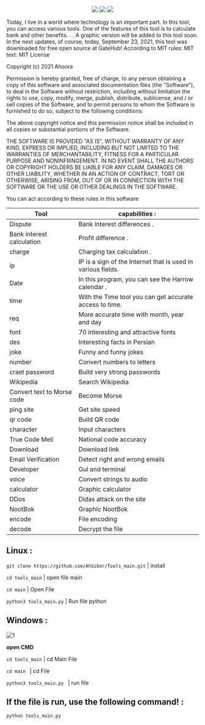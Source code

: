 <p align="center">
  <img src="https://img.shields.io/badge/NAME%20TOOL-Tools-red"/>
  <img src="https://img.shields.io/badge/CODED%20WITH-PYTHON-%233572A5"/>
  <img src="https://img.shields.io/badge/MADE%20IN-IRAN-Green"/>

Today, I live in a world where technology is an important part. In this tool, you can access various tools. One of the features of this tool is to calculate bank and other benefits. . . A graphic version will be added to this tool soon. In the next updates, of course, today, September 23, 2021, this tool was downloaded for free open source at GateHub! According to MIT rules:
MIT text:
MIT License

Copyright (c) 2021 Ahoora

Permission is hereby granted, free of charge, to any person obtaining a copy
of this software and associated documentation files (the "Software"), to deal
in the Software without restriction, including without limitation the rights
to use, copy, modify, merge, publish, distribute, sublicense, and / or sell
copies of the Software, and to permit persons to whom the Software is
furnished to do so, subject to the following conditions:

The above copyright notice and this permission notice shall be included in all
copies or substantial portions of the Software.

THE SOFTWARE IS PROVIDED "AS IS", WITHOUT WARRANTY OF ANY KIND, EXPRESS OR
IMPLIED, INCLUDING BUT NOT LIMITED TO THE WARRANTIES OF MERCHANTABILITY,
FITNESS FOR A PARTICULAR PURPOSE AND NONINFRINGEMENT. IN NO EVENT SHALL THE
AUTHORS OR COPYRIGHT HOLDERS BE LIABLE FOR ANY CLAIM, DAMAGES OR OTHER
LIABILITY, WHETHER IN AN ACTION OF CONTRACT, TORT OR OTHERWISE, ARISING FROM,
OUT OF OR IN CONNECTION WITH THE SOFTWARE OR THE USE OR OTHER DEALINGS IN THE
SOFTWARE.

You can act according to these rules in this software

Tool | capabilities :
-----|-------------
Dispute | Bank interest differences . 
Bank interest calculation | Profit difference .
charge  | Charging tax calculation .
ip | IP is a sign of the Internet that is used in various fields.
Date  | In this program, you can see the Harrow calendar . 
time | With the Time tool you can get accurate access to time. 
req | More accurate time with month, year and day 
font | 70 interesting and attractive fonts 
des | Interesting facts in Persian
joke | Funny and funny jokes
number | Convert numbers to letters 
craet password  | Build very strong passwords  
Wikipedia  | Search Wikipedia  
Convert text to Morse code  | Become Morse 
ping site | Get site speed  
qr code  | Build QR code  
character | Input characters  
True Code Meli | National code accuracy  
Download  | Download link  
Email Verification  | Detect right and wrong emails  
Developer  | Gul and terminal 
voice | Convert strings to audio  
calculator  | Graphic calculator 
DDos  | Didas attack on the site 
NootBok  | Graphic NootBok  
encode | File encoding 
decode  | Decrypt the file 

## Linux : 

`git clone https://github.com/AhSiber/Tools_main.git` | install 

`cd tools_main` | open file main 

`cd main` | Open File  

`python3 tools_main.py` | Run file python 


## Windows : 
![1](https://user-images.githubusercontent.com/75671611/144374645-11f116e4-fe45-489a-997e-0f4e834e5d98.jpg)

 __open CMD__

`cd tools_main` | cd Main File 

`cd main ` | cd File 

`python3 tools_main.py ` | run file 

## If the file is run, use the following command!  : 
`python tools_main.py` 
